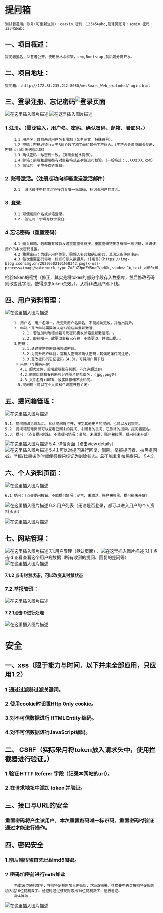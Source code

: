 # [提问箱](http://172.81.235.232:8080/mesBoard_Web_exploded/login.html)
	测试普通用户账号(可重新注册)：caoxin,密码：123456abc,管理员账号：admin 密码：123456abc
## 一、项目概述：
    提问者匿名，回答者公开。使用技术与框架，ssm,Bootstap,前后端分离开发。

## 二、项目地址：  
    提问箱: :http://172.81.235.232:8080/mesBoard_Web_exploded/login.html
   
## 三、登录注册、忘记密码![登录页面](https://img-blog.csdnimg.cn/20200502100751866.png?x-oss-process=image/watermark,type_ZmFuZ3poZW5naGVpdGk,shadow_10,text_aHR0cHM6Ly9ibG9nLmNzZG4ubmV0L3FxXzQzODA1MDUz,size_16,color_FFFFFF,t_70#pic_center)
![在这里插入图片描述](https://img-blog.csdnimg.cn/20200502101136601.png?x-oss-process=image/watermark,type_ZmFuZ3poZW5naGVpdGk,shadow_10,text_aHR0cHM6Ly9ibG9nLmNzZG4ubmV0L3FxXzQzODA1MDUz,size_16,color_FFFFFF,t_70#pic_center)
![在这里插入图片描述](https://img-blog.csdnimg.cn/20200502101258115.png?x-oss-process=image/watermark,type_ZmFuZ3poZW5naGVpdGk,shadow_10,text_aHR0cHM6Ly9ibG9nLmNzZG4ubmV0L3FxXzQzODA1MDUz,size_16,color_FFFFFF,t_70#pic_center)

  ###   1.注册。（需要输入，用户名、密码、确认密码、邮箱、验证码。）
        1.1 用户名：目前未对用户名有限制（如中英文，特殊符号）。
        1.2 密码：密码必须为大于8位的数字和字母和其他字符组合。（不符合要求页面会提示，密码hash后传送给后端）
        1.3 确认密码：与密码一致，（页面会给出提示）。
        1.4 邮箱：前端和后端都有对邮箱格式正确性进行校验。（一般格式：..XXX@XX.com）
        1.5 验证码：字母与数字混合。
  ###     2. 账号激活。（注册成功向邮箱发送激活邮件）
      	2.1  激活邮件中的激活链接含有唯一标识码，标识该用户的激活。
 ###   3. 登录  
      	3.1.可使用用户名或邮箱登录。
      	3.2. 验证码：字母与数字混合。
 ###   4.忘记密码（重置密码）
      	4.1 输入邮箱，若邮箱有效将发送重置密码链接，重置密码链接含有唯一标识码，标识该用户的本次密码重置。
      	4.2 重置密码：为提升用户体验，需输入密码和确认密码，其满足条件同注册。
      	4.3 每次重置密码将唯一标识符存入数据库，![用作](https://img-blog.csdnimg.cn/20200502101058342.png?x-oss-process=image/watermark,type_ZmFuZ3poZW5naGVpdGk,shadow_10,text_aHR0cHM6Ly9ibG9nLmNzZG4ubmV0L3FxXzQzODA1MDUz,size_16,color_FFFFFF,t_70#pic_center)
检验token的密钥（修正，其实是将token的部分字段存入数据库，然后修改密码则改变此字段，使得原来token失效。），从将非法用户踢下线。
      	
## 四、用户资料管理：
![在这里插入图片描述](https://img-blog.csdnimg.cn/20200502101731819.png?x-oss-process=image/watermark,type_ZmFuZ3poZW5naGVpdGk,shadow_10,text_aHR0cHM6Ly9ibG9nLmNzZG4ubmV0L3FxXzQzODA1MDUz,size_16,color_FFFFFF,t_70#pic_center)

		1. 用户名：用户名唯一，故更改用户名同名，不能成功更改。并给出提示。
		2. 邮箱：更改邮箱需要输入密码验证并重新激活。
			2.1. 若注册时输错邮箱可凭密码更改邮箱重新激活账户。
			2.2. 邮箱唯一，故更改邮箱已存在，不能更改，并给出提示。
		3.密码：
		 	3.1.通过提供原密码来修改密码。
		 	3.2.为提升用户体验，需输入密码和确认密码，其满足条件同注册。
		 	3.3.更改密码同忘记密码（4.3），可将用户踢下线
		 4.头像（可更换头像）
		   4.1.超大文件，前端后端都有判断，不允许超过1M
		   4.2.前端后端都有判断只允许图片的后缀名，(jpg,png等）
		   4.3.文件名有+UUID，故实际存储不会相同。
		  5.提问箱（可以在个人资料中设置开启关闭）
		  
## 五、提问箱管理：
![在这里插入图片描述](https://img-blog.csdnimg.cn/20200502162302207.png?x-oss-process=image/watermark,type_ZmFuZ3poZW5naGVpdGk,shadow_10,text_aHR0cHM6Ly9ibG9nLmNzZG4ubmV0L3FxXzQzODA1MDUz,size_16,color_FFFFFF,t_70#pic_center)

	5.1. 提问箱激活成功后，默认提问箱打开，接受其他用户的提问，也可以发起提问。
	5.2. 提问箱管理页面可以查看已回复的提问、未回复的提问、已删除的提问。提问者匿名。
	5.3. 提问：（点击提问按钮。不能提问情况：封禁、未激活、账户被拉黑、提问箱未开放）
![在这里插入图片描述](https://img-blog.csdnimg.cn/20200502162844735.png?x-oss-process=image/watermark,type_ZmFuZ3poZW5naGVpdGk,shadow_10,text_aHR0cHM6Ly9ibG9nLmNzZG4ubmV0L3FxXzQzODA1MDUz,size_16,color_FFFFFF,t_70)
 5.4. 详情页面（点击view details）
		![在这里插入图片描述](https://img-blog.csdnimg.cn/2020050216584433.png?x-oss-process=image/watermark,type_ZmFuZ3poZW5naGVpdGk,shadow_10,text_aHR0cHM6Ly9ibG9nLmNzZG4ubmV0L3FxXzQzODA1MDUz,size_16,color_FFFFFF,t_70)
	5.4.1.可以对提问进行回复，删除。举报提问者、拉黑提问者。举报/拉黑操作时顺便将提问标记为删除状态。且不能重复拉黑提问。
	5.4.2.

## 六、个人资料页面：
![在这里插入图片描述](https://img-blog.csdnimg.cn/20200502212943952.png?x-oss-process=image/watermark,type_ZmFuZ3poZW5naGVpdGk,shadow_10,text_aHR0cHM6Ly9ibG9nLmNzZG4ubmV0L3FxXzQzODA1MDUz,size_16,color_FFFFFF,t_70)


	6.1 提问：（点击提问按钮。不能提问情况：封禁、未激活、账户被拉黑、提问箱未开放）
![在这里插入图片描述](https://img-blog.csdnimg.cn/20200502162844735.png?x-oss-process=image/watermark,type_ZmFuZ3poZW5naGVpdGk,shadow_10,text_aHR0cHM6Ly9ibG9nLmNzZG4ubmV0L3FxXzQzODA1MDUz,size_16,color_FFFFFF,t_70)
  6.2.用户列表（无论是否登录，都可以进入用户的个人资料页面）

![在这里插入图片描述](https://img-blog.csdnimg.cn/20200502213238185.png)
## 七、网站管理：
![在这里插入图片描述](https://img-blog.csdnimg.cn/20200502222551383.png?x-oss-process=image/watermark,type_ZmFuZ3poZW5naGVpdGk,shadow_10,text_aHR0cHM6Ly9ibG9nLmNzZG4ubmV0L3FxXzQzODA1MDUz,size_16,color_FFFFFF,t_70)
7.1.用户管理（默认页面）：
![在这里插入图片描述](https://img-blog.csdnimg.cn/2020050222275959.png?x-oss-process=image/watermark,type_ZmFuZ3poZW5naGVpdGk,shadow_10,text_aHR0cHM6Ly9ibG9nLmNzZG4ubmV0L3FxXzQzODA1MDUz,size_16,color_FFFFFF,t_70)
	7.1.1 点击id
		查看查看这个用户的数据（所有收到的提问、回复的提问等）
		![在这里插入图片描述](https://img-blog.csdnimg.cn/20200502230010895.png?x-oss-process=image/watermark,type_ZmFuZ3poZW5naGVpdGk,shadow_10,text_aHR0cHM6Ly9ibG9nLmNzZG4ubmV0L3FxXzQzODA1MDUz,size_16,color_FFFFFF,t_70)
#### 7.1.2 点击封禁状态，可以改变其封禁状态	

### 7.2.举报管理：
![在这里插入图片描述](https://img-blog.csdnimg.cn/20200502230447280.png?x-oss-process=image/watermark,type_ZmFuZ3poZW5naGVpdGk,shadow_10,text_aHR0cHM6Ly9ibG9nLmNzZG4ubmV0L3FxXzQzODA1MDUz,size_16,color_FFFFFF,t_70)
#### 7.2.1点击ID进行处理
![在这里插入图片描述](https://img-blog.csdnimg.cn/20200502230527853.png?x-oss-process=image/watermark,type_ZmFuZ3poZW5naGVpdGk,shadow_10,text_aHR0cHM6Ly9ibG9nLmNzZG4ubmV0L3FxXzQzODA1MDUz,size_16,color_FFFFFF,t_70)

# 安全
## 一、xss（限于能力与时间，以下并未全部应用，只应用1.2）
### 1.通过过滤器过滤关键词。
### 2.使用cookie时设置Http Only cookie。
### 3.对不可信数据进行 HTML Entity 编码。
### 4.对不可信数据进行JavaScript编码。
 
## 二、 CSRF（实际采用将token放入请求头中，使用拦截器进行验证。）
### 1.验证 HTTP Referer 字段（记录本网站的url）。
### 2.在请求地址中添加 token 并验证。

## 三、接口与URL的安全
### 重置密码将产生该用户，本次重置密码唯一标识码，重置密码时验证通过才能进行操作。

## 四、密码安全
### 1.前后端传输首先已经md5加密。
### 2.密码加密前进行md5加盐
		生成16位随机数字，按照特定规则加入密码后，求md5摘要。往摘要中再次按照特定规则加入这16位随机数字。验证时通过该规则取出16位随机数字，进行验证。
		具体算法：
![在这里插入图片描述](https://img-blog.csdnimg.cn/20200502235647955.png?x-oss-process=image/watermark,type_ZmFuZ3poZW5naGVpdGk,shadow_10,text_aHR0cHM6Ly9ibG9nLmNzZG4ubmV0L3FxXzQzODA1MDUz,size_16,color_FFFFFF,t_70)
